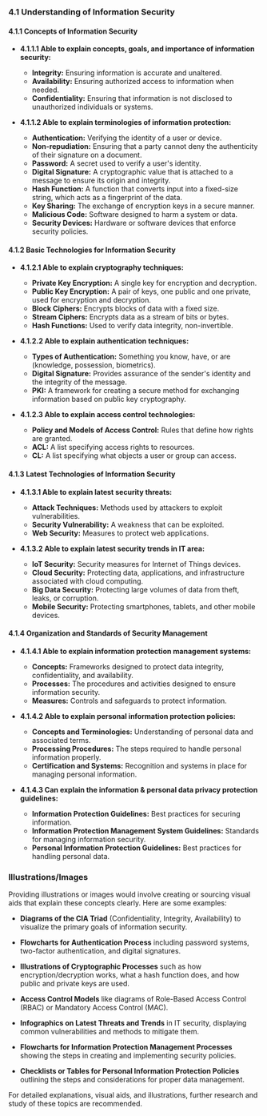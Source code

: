 ### 4.1 Understanding of Information Security

#### 4.1.1 Concepts of Information Security

- **4.1.1.1 Able to explain concepts, goals, and importance of information security:**
  - **Integrity:** Ensuring information is accurate and unaltered.
  - **Availability:** Ensuring authorized access to information when needed.
  - **Confidentiality:** Ensuring that information is not disclosed to unauthorized individuals or systems.

- **4.1.1.2 Able to explain terminologies of information protection:**
  - **Authentication:** Verifying the identity of a user or device.
  - **Non-repudiation:** Ensuring that a party cannot deny the authenticity of their signature on a document.
  - **Password:** A secret used to verify a user's identity.
  - **Digital Signature:** A cryptographic value that is attached to a message to ensure its origin and integrity.
  - **Hash Function:** A function that converts input into a fixed-size string, which acts as a fingerprint of the data.
  - **Key Sharing:** The exchange of encryption keys in a secure manner.
  - **Malicious Code:** Software designed to harm a system or data.
  - **Security Devices:** Hardware or software devices that enforce security policies.

#### 4.1.2 Basic Technologies for Information Security

- **4.1.2.1 Able to explain cryptography techniques:**
  - **Private Key Encryption:** A single key for encryption and decryption.
  - **Public Key Encryption:** A pair of keys, one public and one private, used for encryption and decryption.
  - **Block Ciphers:** Encrypts blocks of data with a fixed size.
  - **Stream Ciphers:** Encrypts data as a stream of bits or bytes.
  - **Hash Functions:** Used to verify data integrity, non-invertible.

- **4.1.2.2 Able to explain authentication techniques:**
  - **Types of Authentication:** Something you know, have, or are (knowledge, possession, biometrics).
  - **Digital Signature:** Provides assurance of the sender's identity and the integrity of the message.
  - **PKI:** A framework for creating a secure method for exchanging information based on public key cryptography.

- **4.1.2.3 Able to explain access control technologies:**
  - **Policy and Models of Access Control:** Rules that define how rights are granted.
  - **ACL:** A list specifying access rights to resources.
  - **CL:** A list specifying what objects a user or group can access.

#### 4.1.3 Latest Technologies of Information Security

- **4.1.3.1 Able to explain latest security threats:**
  - **Attack Techniques:** Methods used by attackers to exploit vulnerabilities.
  - **Security Vulnerability:** A weakness that can be exploited.
  - **Web Security:** Measures to protect web applications.

- **4.1.3.2 Able to explain latest security trends in IT area:**
  - **IoT Security:** Security measures for Internet of Things devices.
  - **Cloud Security:** Protecting data, applications, and infrastructure associated with cloud computing.
  - **Big Data Security:** Protecting large volumes of data from theft, leaks, or corruption.
  - **Mobile Security:** Protecting smartphones, tablets, and other mobile devices.

#### 4.1.4 Organization and Standards of Security Management

- **4.1.4.1 Able to explain information protection management systems:**
  - **Concepts:** Frameworks designed to protect data integrity, confidentiality, and availability.
  - **Processes:** The procedures and activities designed to ensure information security.
  - **Measures:** Controls and safeguards to protect information.

- **4.1.4.2 Able to explain personal information protection policies:**
  - **Concepts and Terminologies:** Understanding of personal data and associated terms.
  - **Processing Procedures:** The steps required to handle personal information properly.
  - **Certification and Systems:** Recognition and systems in place for managing personal information.

- **4.1.4.3 Can explain the information & personal data privacy protection guidelines:**
  - **Information Protection Guidelines:** Best practices for securing information.
  - **Information Protection Management System Guidelines:** Standards for managing information security.
  - **Personal Information Protection Guidelines:** Best practices for handling personal data.

### Illustrations/Images

Providing illustrations or images would involve creating or sourcing visual aids that explain these concepts clearly. Here are some examples:

- **Diagrams of the CIA Triad** (Confidentiality, Integrity, Availability) to visualize the primary goals of information security.


- **Flowcharts for Authentication Process** including password systems, two-factor authentication, and digital signatures.
- **Illustrations of Cryptographic Processes** such as how encryption/decryption works, what a hash function does, and how public and private keys are used.
- **Access Control Models** like diagrams of Role-Based Access Control (RBAC) or Mandatory Access Control (MAC).
- **Infographics on Latest Threats and Trends** in IT security, displaying common vulnerabilities and methods to mitigate them.
- **Flowcharts for Information Protection Management Processes** showing the steps in creating and implementing security policies.
- **Checklists or Tables for Personal Information Protection Policies** outlining the steps and considerations for proper data management.

For detailed explanations, visual aids, and illustrations, further research and study of these topics are recommended.